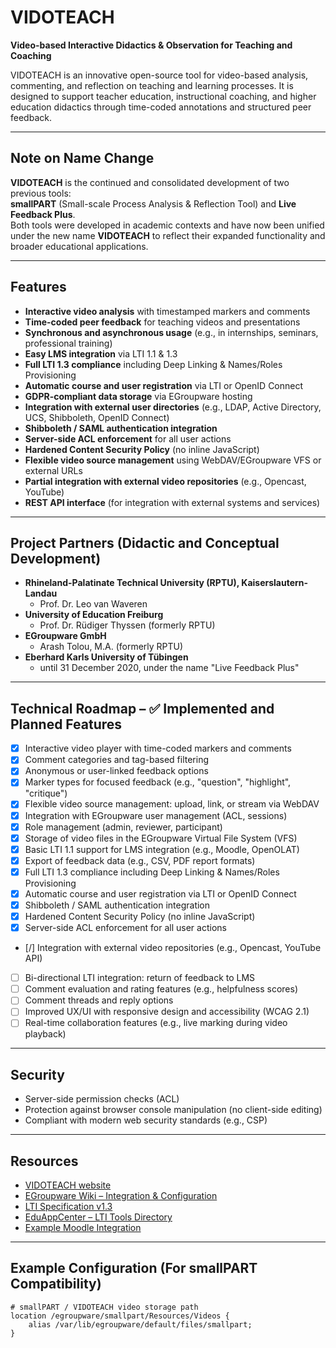# VIDOTEACH
**Video-based Interactive Didactics & Observation for Teaching and Coaching**

VIDOTEACH is an innovative open-source tool for video-based analysis, commenting, and reflection on teaching and learning processes. It is designed to support teacher education, instructional coaching, and higher education didactics through time-coded annotations and structured peer feedback.

---

## Note on Name Change

**VIDOTEACH** is the continued and consolidated development of two previous tools:  
**smallPART** (Small-scale Process Analysis & Reflection Tool) and **Live Feedback Plus**.  
Both tools were developed in academic contexts and have now been unified under the new name **VIDOTEACH** to reflect their expanded functionality and broader educational applications.

---

## Features

- **Interactive video analysis** with timestamped markers and comments
- **Time-coded peer feedback** for teaching videos and presentations
- **Synchronous and asynchronous usage** (e.g., in internships, seminars, professional training)
- **Easy LMS integration** via LTI 1.1 & 1.3
- **Full LTI 1.3 compliance** including Deep Linking & Names/Roles Provisioning
- **Automatic course and user registration** via LTI or OpenID Connect
- **GDPR-compliant data storage** via EGroupware hosting
- **Integration with external user directories** (e.g., LDAP, Active Directory, UCS, Shibboleth, OpenID Connect)
- **Shibboleth / SAML authentication integration**
- **Server-side ACL enforcement** for all user actions
- **Hardened Content Security Policy** (no inline JavaScript)
- **Flexible video source management** using WebDAV/EGroupware VFS or external URLs
- **Partial integration with external video repositories** (e.g., Opencast, YouTube)
- **REST API interface** (for integration with external systems and services)

---

## Project Partners (Didactic and Conceptual Development)

- **Rhineland-Palatinate Technical University (RPTU), Kaiserslautern-Landau**
    - Prof. Dr. Leo van Waveren
- **University of Education Freiburg**
    - Prof. Dr. Rüdiger Thyssen (formerly RPTU)
- **EGroupware GmbH**
    - Arash Tolou, M.A. (formerly RPTU)
- **Eberhard Karls University of Tübingen**
    - until 31 December 2020, under the name "Live Feedback Plus"

---

## Technical Roadmap – ✅ Implemented and Planned Features

- [x] Interactive video player with time-coded markers and comments
- [x] Comment categories and tag-based filtering
- [x] Anonymous or user-linked feedback options
- [x] Marker types for focused feedback (e.g., "question", "highlight", "critique")
- [x] Flexible video source management: upload, link, or stream via WebDAV
- [x] Integration with EGroupware user management (ACL, sessions)
- [x] Role management (admin, reviewer, participant)
- [x] Storage of video files in the EGroupware Virtual File System (VFS)
- [x] Basic LTI 1.1 support for LMS integration (e.g., Moodle, OpenOLAT)
- [x] Export of feedback data (e.g., CSV, PDF report formats)
- [x] Full LTI 1.3 compliance including Deep Linking & Names/Roles Provisioning
- [x] Automatic course and user registration via LTI or OpenID Connect
- [x] Shibboleth / SAML authentication integration
- [x] Hardened Content Security Policy (no inline JavaScript)
- [x] Server-side ACL enforcement for all user actions
- [/] Integration with external video repositories (e.g., Opencast, YouTube API)
- [ ] Bi-directional LTI integration: return of feedback to LMS
- [ ] Comment evaluation and rating features (e.g., helpfulness scores)
- [ ] Comment threads and reply options
- [ ] Improved UX/UI with responsive design and accessibility (WCAG 2.1)
- [ ] Real-time collaboration features (e.g., live marking during video playback)

---

## Security

- Server-side permission checks (ACL)
- Protection against browser console manipulation (no client-side editing)
- Compliant with modern web security standards (e.g., CSP)

---

## Resources

- [VIDOTEACH website](https://www.vidoteach.de)
- [EGroupware Wiki – Integration & Configuration](https://github.com/EGroupware)
- [LTI Specification v1.3](https://www.imsglobal.org/spec/lti/v1p3)
- [EduAppCenter – LTI Tools Directory](https://www.eduappcenter.com)
- [Example Moodle Integration](https://moodle.org)

---

## Example Configuration (For smallPART Compatibility)

```nginx
# smallPART / VIDOTEACH video storage path
location /egroupware/smallpart/Resources/Videos {
    alias /var/lib/egroupware/default/files/smallpart;
}
```